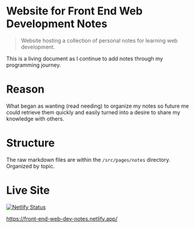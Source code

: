 # Website for Front End Web Development Notes

> Website hosting a collection of personal notes for learning web development.

This is a living document as I continue to add notes through my programming journey.

# Reason

What began as wanting (read needing) to organize my notes so future me could retrieve them quickly and easily turned into a desire to share my knowledge with others.

# Structure

The raw markdown files are within the `/src/pages/notes` directory. Organized by topic.

# Live Site

[![Netlify Status](https://api.netlify.com/api/v1/badges/cceb08bd-fdab-4012-83fc-01d93a25f79b/deploy-status)](https://app.netlify.com/sites/front-end-web-dev-notes/deploys)

https://front-end-web-dev-notes.netlify.app/

